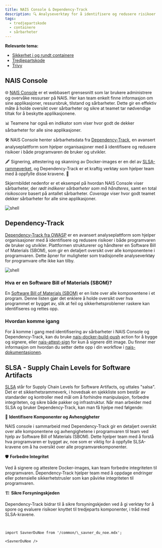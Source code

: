 ```yaml
---
title: NAIS Console & Dependency-Track
description: 🔍 Analyseverktøy for å identifisere og redusere risikoer i programvaren din.
tags:
  - tredjepartskode
  - containere
  - sårbarheter
---
```


**Relevante tema:**

- [Sikkerhet i og rundt containere](../sikker-utvikling/containere)
- [Tredjepartskode](../sikker-utvikling/tredjepartskode)
- [Trivy](./trivy)

## NAIS Console

🌐 [NAIS Console](https://doc.nais.io/operate/console/index.html) er et webbasert grensesnitt som lar brukere administrere og overvåke ressurser på NAIS. Her kan team enkelt finne informasjon om sine applikasjoner, ressursbruk, tilstand og sårbarheter. Dette gir en effektiv måte å holde oversikt over sårbarheter og sikre at teamet tar nødvendige tiltak for å beskytte applikasjonene.

📊 Teamene har også en indikator som viser hvor godt de dekker sårbarheter for alle sine applikasjoner.

🛠️ NAIS Console henter sårbarhetsdata fra [Dependency-Track](#dependency-track), en avansert analyseplattform som hjelper organisasjoner med å identifisere og redusere risikoer i både programvaren de bruker og utvikler.

🖋️ Signering, attestering og skanning av Docker-images er en del av [SLSA-rammeverket](#slsa---supply-chain-levels-for-software-artifacts), og Dependency-Track er et kraftig verktøy som hjelper team med å oppfylle disse kravene. 🚀

Skjermbildet nedenfor er et eksempel på hvordan NAIS Console viser sårbarheter, der _rødt indikerer sårbarheter som må håndteres_, samt en total _risikoscore_ basert på antallet sårbarheter. _Coverage_ viser hvor godt teamet dekker sårbarheter for alle sine applikasjoner.

![shell](/img/console.png "console")

## Dependency-Track

[Dependency-Track fra OWASP](https://dependencytrack.org/)
er en avansert analyseplattform som hjelper organisasjoner med å identifisere og redusere risikoer i både programvaren de bruker og utvikler. Plattformen strukturerer og håndterer en Software Bill of Materials (SBOM), som gir en detaljert oversikt over alle komponentene i programvaren. Dette åpner for muligheter som tradisjonelle analyseverktøy for programvare ofte ikke kan tilby.

![shell](/img/dependencytrack.png "dependencytrack")

### Hva er en Software Bill of Materials (SBOM)?

En [Software Bill of Materials (SBOM)](https://security.cms.gov/learn/software-bill-materials-sbom#what-is-an-sbom) er en liste over alle komponentene i et program. Denne listen gjør det enklere å holde oversikt over hva programmet er bygget av, slik at feil og sikkerhetsproblemer raskere kan identifiseres og rettes opp.

### Hvordan komme igang

For å komme i gang med identifisering av sårbarheter i NAIS Console og Dependency-Track, kan du bruke [nais-docker-build-push](https://github.com/nais/docker-build-push) action for å bygge og signere, eller [nais-attest-sign](https://github.com/nais/docker-build-push) for kun å signere ditt image. Du finner mer informasjon om hvordan du setter dette opp i din workflow i [nais-dokumentasjonen](https://docs.nais.io/services/vulnerabilities/).

## SLSA - Supply Chain Levels for Software Artifacts

[SLSA](https://slsa.dev/) står for Supply Chain Levels for Software Artifacts, og uttales "salsa".
Det er et sikkerhetsrammeverk, i hovedsak en sjekkliste som består av standarder og kontroller med mål om å forhindre manipulasjon, forbedre integriteten, og sikre både pakker og infrastruktur.
Når man arbeider med SLSA og bruker Dependency-Track, kan man få hjelpe med følgende:

🧩 **Identifisere Komponenter og Avhengigheter**

NAIS console i sammarbeid med Dependency-Track gir en detaljert oversikt over alle komponentene og avhengighetene i programvaren til team ved hjelp av Software Bill of Materials (SBOM). Dette hjelper team med å forstå hva programvaren er bygget av, noe som er viktig for å oppfylle SLSA-kravene om å ha oversikt over alle programvarekomponenter.

🛡️ **Forbedre Integritet**

Ved å signere og attestere Docker-images, kan team forbedre integriteten til programvaren. Dependency-Track hjelper team med å oppdage endringer eller potensielle sikkerhetstrusler som kan påvirke integriteten til programvaren.

🏗️ **Sikre Forsyningskjeden**

Dependency-Track bidrar til å sikre forsyningskjeden ved å gi verktøy for å spore og evaluere risikoer knyttet til tredjeparts komponenter, i tråd med SLSA-kravene.

<br />

```
import SavnerDuNoe from '/common/\_savner_du_noe.mdx';

<SavnerDuNoe />
```
